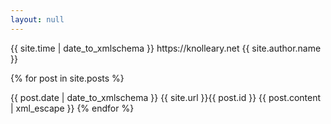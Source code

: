 ```yaml
---
layout: null
---
```


<?xml version="1.0" encoding="utf-8"?>
<feed xmlns="http://www.w3.org/2005/Atom">

 <title>{{ site.title }}</title>
 <link href="https://knolleary.net/feed/atom/" rel="self"/>
 <link href="https://knolleary.net"/>
 <updated>{{ site.time | date_to_xmlschema }}</updated>
 <id>https://knolleary.net</id>
 <author>
   <name>{{ site.author.name }}</name>
 </author>

 {% for post in site.posts %}
 <entry>
   <title>{{ post.title }}</title>
   <link href="{{ site.url }}{{ post.url }}"/>
   <updated>{{ post.date | date_to_xmlschema }}</updated>
   <id>{{ site.url }}{{ post.id }}</id>
   <content type="html">{{ post.content | xml_escape }}</content>
 </entry>
 {% endfor %}

</feed>

